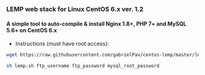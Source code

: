 ### LEMP web stack for Linux CentOS 6.x ver. 1.2

#### A simple tool to auto-compile & install Nginx 1.8+, PHP 7+ and MySQL 5.6+ on CentOS 6.x

- Instructions (must have root access):

```bash
wget https://raw.githubusercontent.com/gabrielPav/centos-lemp/master/lemp.sh

sh lemp.sh ftp_username ftp_password mysql_root_password
```
